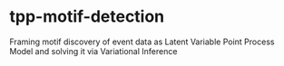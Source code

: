 # tpp-motif-detection
Framing motif discovery of event data as Latent Variable Point Process Model and solving it via Variational Inference
